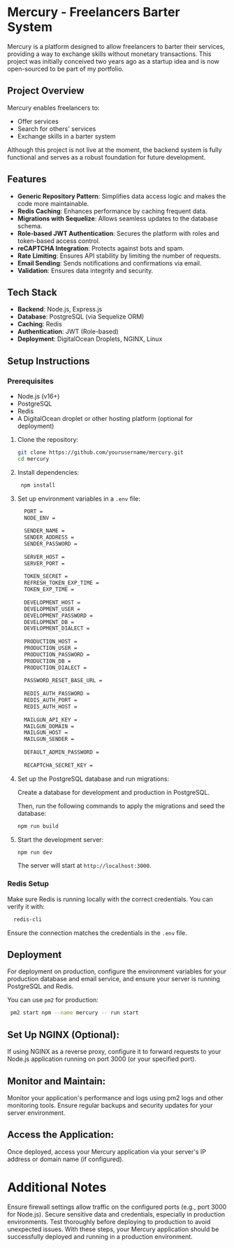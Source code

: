 # Mercury - Freelancers Barter System

Mercury is a platform designed to allow freelancers to barter their services, providing a way to exchange skills without monetary transactions. This project was initially conceived two years ago as a startup idea and is now open-sourced to be part of my portfolio.

## Project Overview

Mercury enables freelancers to:

- Offer services
- Search for others' services
- Exchange skills in a barter system

Although this project is not live at the moment, the backend system is fully functional and serves as a robust foundation for future development.

## Features

- **Generic Repository Pattern**: Simplifies data access logic and makes the code more maintainable.
- **Redis Caching**: Enhances performance by caching frequent data.
- **Migrations with Sequelize**: Allows seamless updates to the database schema.
- **Role-based JWT Authentication**: Secures the platform with roles and token-based access control.
- **reCAPTCHA Integration**: Protects against bots and spam.
- **Rate Limiting**: Ensures API stability by limiting the number of requests.
- **Email Sending**: Sends notifications and confirmations via email.
- **Validation**: Ensures data integrity and security.

## Tech Stack

- **Backend**: Node.js, Express.js
- **Database**: PostgreSQL (via Sequelize ORM)
- **Caching**: Redis
- **Authentication**: JWT (Role-based)
- **Deployment**: DigitalOcean Droplets, NGINX, Linux

## Setup Instructions

### Prerequisites

- Node.js (v16+)
- PostgreSQL
- Redis
- A DigitalOcean droplet or other hosting platform (optional for deployment)

1. Clone the repository:

   ```bash
   git clone https://github.com/yourusername/mercury.git
   cd mercury
   ```
2. Install dependencies: 
    ```bash
     npm install
    ```
3. Set up environment variables in a `.env` file:
    ```bash
      PORT =
      NODE_ENV =
      
      SENDER_NAME = 
      SENDER_ADDRESS =
      SENDER_PASSWORD =
      
      SERVER_HOST =
      SERVER_PORT =
      
      TOKEN_SECRET =
      REFRESH_TOKEN_EXP_TIME =
      TOKEN_EXP_TIME =
      
      DEVELOPMENT_HOST =
      DEVELOPMENT_USER =
      DEVELOPMENT_PASSWORD =
      DEVELOPMENT_DB =
      DEVELOPMENT_DIALECT =
      
      PRODUCTION_HOST =
      PRODUCTION_USER =
      PRODUCTION_PASSWORD =
      PRODUCTION_DB =
      PRODUCTION_DIALECT =
      
      PASSWORD_RESET_BASE_URL =
      
      REDIS_AUTH_PASSWORD =
      REDIS_AUTH_PORT =
      REDIS_AUTH_HOST =
      
      MAILGUN_API_KEY =
      MAILGUN_DOMAIN =
      MAILGUN_HOST =
      MAILGUN_SENDER =
      
      DEFAULT_ADMIN_PASSWORD =
      
      RECAPTCHA_SECRET_KEY =
    ```
4. Set up the PostgreSQL database and run migrations:

   Create a database for development and production in PostgreSQL.

   Then, run the following commands to apply the migrations and seed the database:

    ```bash
    npm run build
    ```
5. Start the development server:
    ```bash
    npm run dev
    ```
    The server will start at `http://localhost:3000`.

### Redis Setup
Make sure Redis is running locally with the correct credentials. You can verify it with:

  ```bash
    redis-cli
  ```

Ensure the connection matches the credentials in the `.env` file.

## Deployment
For deployment on production, configure the environment variables for your production database and email service, and ensure your server is running PostgreSQL and Redis.

You can use `pm2` for production:
 ```bash
  pm2 start npm --name mercury -- run start 
```

## Set Up NGINX (Optional):

If using NGINX as a reverse proxy, configure it to forward requests to your Node.js application running on port 3000 (or your specified port).

## Monitor and Maintain:

Monitor your application's performance and logs using pm2 logs and other monitoring tools. Ensure regular backups and security updates for your server environment.

## Access the Application:

Once deployed, access your Mercury application via your server's IP address or domain name (if configured).

# Additional Notes
Ensure firewall settings allow traffic on the configured ports (e.g., port 3000 for Node.js).
Secure sensitive data and credentials, especially in production environments.
Test thoroughly before deploying to production to avoid unexpected issues.
With these steps, your Mercury application should be successfully deployed and running in a production environment.
